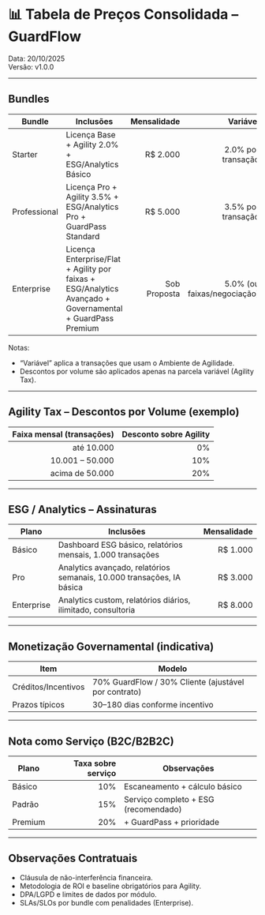 # 📊 Tabela de Preços Consolidada – GuardFlow

Data: 20/10/2025  
Versão: v1.0.0

---

## Bundles

| Bundle | Inclusões | Mensalidade | Variável | SLA |
|---|---|---:|---:|---|
| Starter | Licença Base + Agility 2.0% + ESG/Analytics Básico | R$ 2.000 | 2.0% por transação | 99.5% |
| Professional | Licença Pro + Agility 3.5% + ESG/Analytics Pro + GuardPass Standard | R$ 5.000 | 3.5% por transação | 99.9% |
| Enterprise | Licença Enterprise/Flat + Agility por faixas + ESG/Analytics Avançado + Governamental + GuardPass Premium | Sob Proposta | 5.0% (ou faixas/negociação) | 99.99% |

Notas:
- “Variável” aplica a transações que usam o Ambiente de Agilidade.  
- Descontos por volume são aplicados apenas na parcela variável (Agility Tax).

---

## Agility Tax – Descontos por Volume (exemplo)

| Faixa mensal (transações) | Desconto sobre Agility |
|---:|---:|
| até 10.000 | 0% |
| 10.001 – 50.000 | 10% |
| acima de 50.000 | 20% |

---

## ESG / Analytics – Assinaturas

| Plano | Inclusões | Mensalidade |
|---|---|---:|
| Básico | Dashboard ESG básico, relatórios mensais, 1.000 transações | R$ 1.000 |
| Pro | Analytics avançado, relatórios semanais, 10.000 transações, IA básica | R$ 3.000 |
| Enterprise | Analytics custom, relatórios diários, ilimitado, consultoria | R$ 8.000 |

---

## Monetização Governamental (indicativa)

| Item | Modelo |
|---|---|
| Créditos/Incentivos | 70% GuardFlow / 30% Cliente (ajustável por contrato) |
| Prazos típicos | 30–180 dias conforme incentivo |

---

## Nota como Serviço (B2C/B2B2C)

| Plano | Taxa sobre serviço | Observações |
|---|---:|---|
| Básico | 10% | Escaneamento + cálculo básico |
| Padrão | 15% | Serviço completo + ESG (recomendado) |
| Premium | 20% | + GuardPass + prioridade |

---

## Observações Contratuais
- Cláusula de não-interferência financeira.  
- Metodologia de ROI e baseline obrigatórios para Agility.  
- DPA/LGPD e limites de dados por módulo.  
- SLAs/SLOs por bundle com penalidades (Enterprise).


